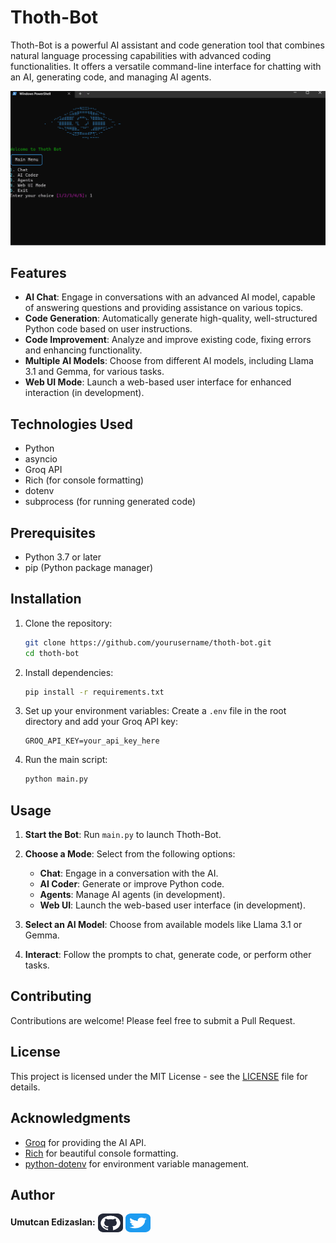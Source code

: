 # Thoth-Bot

Thoth-Bot is a powerful AI assistant and code generation tool that combines natural language processing capabilities with advanced coding functionalities. It offers a versatile command-line interface for chatting with an AI, generating code, and managing AI agents.

![Thoth-Bot Screenshot](Animation.gif)

## Features

- **AI Chat**: Engage in conversations with an advanced AI model, capable of answering questions and providing assistance on various topics.
- **Code Generation**: Automatically generate high-quality, well-structured Python code based on user instructions.
- **Code Improvement**: Analyze and improve existing code, fixing errors and enhancing functionality.
- **Multiple AI Models**: Choose from different AI models, including Llama 3.1 and Gemma, for various tasks.
- **Web UI Mode**: Launch a web-based user interface for enhanced interaction (in development).

## Technologies Used

- Python
- asyncio
- Groq API
- Rich (for console formatting)
- dotenv
- subprocess (for running generated code)

## Prerequisites

- Python 3.7 or later
- pip (Python package manager)

## Installation

1. Clone the repository:
   ```bash
   git clone https://github.com/yourusername/thoth-bot.git
   cd thoth-bot
   ```

2. Install dependencies:
   ```bash
   pip install -r requirements.txt
   ```

3. Set up your environment variables:
   Create a `.env` file in the root directory and add your Groq API key:
   ```
   GROQ_API_KEY=your_api_key_here
   ```

4. Run the main script:
   ```bash
   python main.py
   ```

## Usage

1. **Start the Bot**: Run `main.py` to launch Thoth-Bot.
2. **Choose a Mode**: Select from the following options:
   - **Chat**: Engage in a conversation with the AI.
   - **AI Coder**: Generate or improve Python code.
   - **Agents**: Manage AI agents (in development).
   - **Web UI**: Launch the web-based user interface (in development).

3. **Select an AI Model**: Choose from available models like Llama 3.1 or Gemma.
4. **Interact**: Follow the prompts to chat, generate code, or perform other tasks.

## Contributing

Contributions are welcome! Please feel free to submit a Pull Request.

## License

This project is licensed under the MIT License - see the [LICENSE](LICENSE) file for details.

## Acknowledgments

- [Groq](https://groq.com/) for providing the AI API.
- [Rich](https://github.com/Textualize/rich) for beautiful console formatting.
- [python-dotenv](https://github.com/theskumar/python-dotenv) for environment variable management.

## Author

<p align="left">
<b>Umutcan Edizaslan:</b>
<a href="https://github.com/U-C4N" target="blank"><img align="center" src="https://raw.githubusercontent.com/tandpfun/skill-icons/main/icons/Github-Dark.svg" alt="TutTrue" height="30" width="40" /></a>
<a href="https://x.com/UEdizaslan" target="blank"><img align="center" src="https://raw.githubusercontent.com/tandpfun/skill-icons/main/icons/Twitter.svg" height="30" width="40" /></a>
</p>